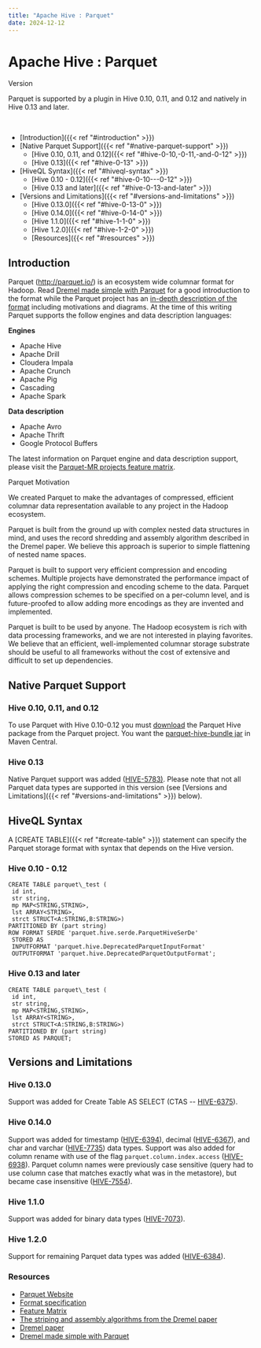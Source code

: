 ```yaml
---
title: "Apache Hive : Parquet"
date: 2024-12-12
---
```


# Apache Hive : Parquet

Version

Parquet is supported by a plugin in Hive 0.10, 0.11, and 0.12 and natively in Hive 0.13 and later.

 

* [Introduction]({{< ref "#introduction" >}})
* [Native Parquet Support]({{< ref "#native-parquet-support" >}})
	+ [Hive 0.10, 0.11, and 0.12]({{< ref "#hive-0-10,-0-11,-and-0-12" >}})
	+ [Hive 0.13]({{< ref "#hive-0-13" >}})
* [HiveQL Syntax]({{< ref "#hiveql-syntax" >}})
	+ [Hive 0.10 - 0.12]({{< ref "#hive-0-10---0-12" >}})
	+ [Hive 0.13 and later]({{< ref "#hive-0-13-and-later" >}})
* [Versions and Limitations]({{< ref "#versions-and-limitations" >}})
	+ [Hive 0.13.0]({{< ref "#hive-0-13-0" >}})
	+ [Hive 0.14.0]({{< ref "#hive-0-14-0" >}})
	+ [Hive 1.1.0]({{< ref "#hive-1-1-0" >}})
	+ [Hive 1.2.0]({{< ref "#hive-1-2-0" >}})
	+ [Resources]({{< ref "#resources" >}})

## **Introduction**

Parquet (<http://parquet.io/>) is an ecosystem wide columnar format for Hadoop. Read [Dremel made simple with Parquet](https://blog.twitter.com/2013/dremel-made-simple-with-parquet) for a good introduction to the format while the Parquet project has an [in-depth description of the format](https://github.com/Parquet/parquet-format) including motivations and diagrams. At the time of this writing Parquet supports the follow engines and data description languages:

**Engines**

* Apache Hive
* Apache Drill
* Cloudera Impala
* Apache Crunch
* Apache Pig
* Cascading
* Apache Spark

**Data description**

* Apache Avro
* Apache Thrift
* Google Protocol Buffers

The latest information on Parquet engine and data description support, please visit the [Parquet-MR projects feature matrix](https://github.com/Parquet/parquet-mr).

Parquet Motivation

We created Parquet to make the advantages of compressed, efficient columnar data representation available to any project in the Hadoop ecosystem.

Parquet is built from the ground up with complex nested data structures in mind, and uses the record shredding and assembly algorithm described in the Dremel paper. We believe this approach is superior to simple flattening of nested name spaces.

Parquet is built to support very efficient compression and encoding schemes. Multiple projects have demonstrated the performance impact of applying the right compression and encoding scheme to the data. Parquet allows compression schemes to be specified on a per-column level, and is future-proofed to allow adding more encodings as they are invented and implemented.

Parquet is built to be used by anyone. The Hadoop ecosystem is rich with data processing frameworks, and we are not interested in playing favorites. We believe that an efficient, well-implemented columnar storage substrate should be useful to all frameworks without the cost of extensive and difficult to set up dependencies.

## **Native Parquet Support**

### Hive 0.10, 0.11, and 0.12

To use Parquet with Hive 0.10-0.12 you must [download](http://search.maven.org/#search%7Cga%7C1%7Ca%3A%22parquet-hive-bundle%22) the Parquet Hive package from the Parquet project. You want the [parquet-hive-bundle jar](http://search.maven.org/#search%7Cga%7C1%7Ca%3A%22parquet-hive-bundle%22) in Maven Central.

### Hive 0.13

Native Parquet support was added ([HIVE-5783)](https://issues.apache.org/jira/browse/HIVE-5783). Please note that not all Parquet data types are supported in this version (see [Versions and Limitations]({{< ref "#versions-and-limitations" >}}) below).

## **HiveQL Syntax**

A [CREATE TABLE]({{< ref "#create-table" >}}) statement can specify the Parquet storage format with syntax that depends on the Hive version.

### Hive 0.10 - 0.12

```
CREATE TABLE parquet\_test (
 id int,
 str string,
 mp MAP<STRING,STRING>,
 lst ARRAY<STRING>,
 strct STRUCT<A:STRING,B:STRING>) 
PARTITIONED BY (part string)
ROW FORMAT SERDE 'parquet.hive.serde.ParquetHiveSerDe'
 STORED AS
 INPUTFORMAT 'parquet.hive.DeprecatedParquetInputFormat'
 OUTPUTFORMAT 'parquet.hive.DeprecatedParquetOutputFormat';
```

### Hive 0.13 and later

```
CREATE TABLE parquet\_test (
 id int,
 str string,
 mp MAP<STRING,STRING>,
 lst ARRAY<STRING>,
 strct STRUCT<A:STRING,B:STRING>) 
PARTITIONED BY (part string)
STORED AS PARQUET;
```

## **Versions and Limitations**

### Hive 0.13.0

Support was added for Create Table AS SELECT (CTAS -- [HIVE-6375](https://issues.apache.org/jira/browse/HIVE-6375)).

### Hive 0.14.0

Support was added for timestamp ([HIVE-6394](https://issues.apache.org/jira/browse/HIVE-6394)), decimal ([HIVE-6367](https://issues.apache.org/jira/browse/HIVE-6367)), and char and varchar ([HIVE-7735](https://issues.apache.org/jira/browse/HIVE-7735)) data types. Support was also added for column rename with use of the flag `parquet.column.index.access` ([HIVE-6938](https://issues.apache.org/jira/browse/HIVE-6938)). Parquet column names were previously case sensitive (query had to use column case that matches exactly what was in the metastore), but became case insensitive ([HIVE-7554](https://issues.apache.org/jira/browse/HIVE-7554)).

### Hive 1.1.0

Support was added for binary data types ([HIVE-7073](https://issues.apache.org/jira/browse/HIVE-7073)).

### Hive 1.2.0

Support for remaining Parquet data types was added ([HIVE-6384](https://issues.apache.org/jira/browse/HIVE-6384)).

### **Resources**

* [Parquet Website](http://parquet.io)
* [Format specification](https://github.com/Parquet/parquet-format)
* [Feature Matrix](https://github.com/Parquet/parquet-mr)
* [The striping and assembly algorithms from the Dremel paper](https://github.com/Parquet/parquet-mr/wiki/The-striping-and-assembly-algorithms-from-the-Dremel-paper)
* [Dremel paper](http://research.google.com/pubs/pub36632.html)
* [Dremel made simple with Parquet](https://blog.twitter.com/2013/dremel-made-simple-with-parquet)

 

 

